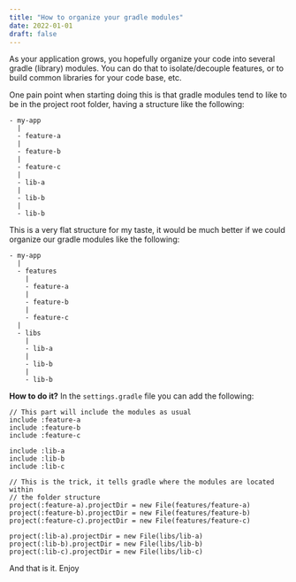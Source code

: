 ```yaml
---
title: "How to organize your gradle modules"
date: 2022-01-01
draft: false
---
```


As your application grows, you hopefully organize your code into several gradle (library) modules. You can do that to isolate/decouple features, or to build common libraries for your code base, etc.

One pain point when starting doing this is that gradle modules tend to like to be in the project root folder, having a structure like the following:
```
- my-app
  |
  - feature-a
  |
  - feature-b
  |
  - feature-c
  |
  - lib-a
  |
  - lib-b
  |
  - lib-b
```

This is a very flat structure for my taste, it would be much better if we could organize our gradle modules like the following:
```
- my-app
  |
  - features
    |
    - feature-a
    |
    - feature-b
    |
    - feature-c
  |
  - libs
    |
    - lib-a
    |
    - lib-b
    |
    - lib-b
```

**How to do it?**
In the `settings.gradle` file you can add the following:

```
// This part will include the modules as usual
include :feature-a
include :feature-b
include :feature-c

include :lib-a
include :lib-b
include :lib-c

// This is the trick, it tells gradle where the modules are located within
// the folder structure
project(:feature-a).projectDir = new File(features/feature-a)
project(:feature-b).projectDir = new File(features/feature-b)
project(:feature-c).projectDir = new File(features/feature-c)

project(:lib-a).projectDir = new File(libs/lib-a)
project(:lib-b).projectDir = new File(libs/lib-b)
project(:lib-c).projectDir = new File(libs/lib-c)

```

And that is it. Enjoy



